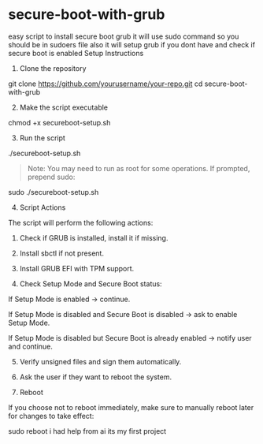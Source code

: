 # secure-boot-with-grub
easy script to install secure boot grub 
it will use sudo command so you should be in sudoers file also it will setup grub if you dont have and check if secure boot is enabled 
Setup Instructions

1. Clone the repository

git clone https://github.com/yourusername/your-repo.git
cd secure-boot-with-grub

2. Make the script executable

chmod +x secureboot-setup.sh

3. Run the script

./secureboot-setup.sh

> Note: You may need to run as root for some operations. If prompted, prepend sudo:



sudo ./secureboot-setup.sh

4. Script Actions

The script will perform the following actions:

1. Check if GRUB is installed, install it if missing.


2. Install sbctl if not present.


3. Install GRUB EFI with TPM support.


4. Check Setup Mode and Secure Boot status:

If Setup Mode is enabled → continue.

If Setup Mode is disabled and Secure Boot is disabled → ask to enable Setup Mode.

If Setup Mode is disabled but Secure Boot is already enabled → notify user and continue.



5. Verify unsigned files and sign them automatically.


6. Ask the user if they want to reboot the system.



5. Reboot

If you choose not to reboot immediately, make sure to manually reboot later for changes to take effect:

sudo reboot
i had help from ai its my first project 
